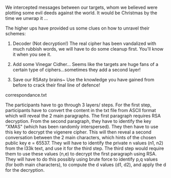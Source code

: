 We intercepted messages between our targets, whom we believed were plotting some evil deeds against the world. It would be Christmas by the time we unwrap it ... 

The higher ups have provided us some clues on how to unravel their schemes:

1. Decoder
(Not decryption!) The real cipher has been vandalized with much rubbish words, we will have to do some cleanup first. You'll know it when you see it.

2. Add some Vinegar Cidher...
Seems like the targets are huge fans of a certain type of ciphers...sometimes they add a second layer!

3. Save our RSAsty brains~
Use the knowledge you have gained from before to crack their final line of defence!

correspondance.txt

<!-- A very brief summary of how the challenge is supposed to be solved, together with a solution program if required (for instructors only, not for your fellow students). -->

The participants have to go through 3 layers/ steps. For the first step, participants have to convert the content in the txt file from ASCII format which will reveal the 2 main paragraphs. The first paragraph requires RSA decryption. From the second paragraph, they have to identify the key “XMAS" (which has been randomly interspersed). They then have to use this key to decrypt the vigenere cipher. This will then reveal a second conversation between the 2 main characters, which hints of the chosen public key e = 65537. They will have to identify the private n values (n1, n2) from the l33k text, and use it for the third step. The third step would require them to use these values (n,e) to decrypt the first paragraph using RSA. They will have to do this possibly using brute force to identify p,q values (for both main characters), to compute the d values (d1, d2), and apply the d for the decryption.